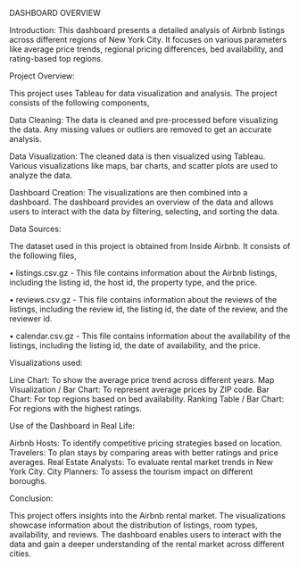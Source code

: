 DASHBOARD OVERVIEW



Introduction:
This dashboard presents a detailed analysis of Airbnb listings across different regions of New York City. It focuses on various parameters like average price trends, regional pricing differences, bed availability, and rating-based top regions.



Project Overview:

This project uses Tableau for data visualization and analysis. The project consists of the following components,

Data Cleaning: The data is cleaned and pre-processed before visualizing the data. Any missing values or outliers are removed to get an accurate analysis.

Data Visualization: The cleaned data is then visualized using Tableau. Various visualizations like maps, bar charts, and scatter plots are used to analyze the data.

Dashboard Creation: The visualizations are then combined into a dashboard. The dashboard provides an overview of the data and allows users to interact with the data by filtering, selecting, and sorting the data.



Data Sources:

The dataset used in this project is obtained from Inside Airbnb. It consists of the following files,

• listings.csv.gz - This file contains information about the Airbnb listings, including the listing id, the host id, the property type, and the price.

• reviews.csv.gz - This file contains information about the reviews of the listings, including the review id, the listing id, the date of the review, and the reviewer id.

• calendar.csv.gz - This file contains information about the availability of the listings, including the listing id, the date of availability, and the price.



Visualizations used:

Line Chart: To show the average price trend across different years.
Map Visualization / Bar Chart: To represent average prices by ZIP code.
Bar Chart: For top regions based on bed availability.
Ranking Table / Bar Chart: For regions with the highest ratings.



Use of the Dashboard in Real Life:

Airbnb Hosts: To identify competitive pricing strategies based on location.
Travelers: To plan stays by comparing areas with better ratings and price averages.
Real Estate Analysts: To evaluate rental market trends in New York City.
City Planners: To assess the tourism impact on different boroughs.



Conclusion:

This project offers insights into the Airbnb rental market. The visualizations showcase information about the distribution of listings, room types, availability, and reviews. The dashboard enables users to interact with the data and gain a deeper understanding of the rental market across different cities.
